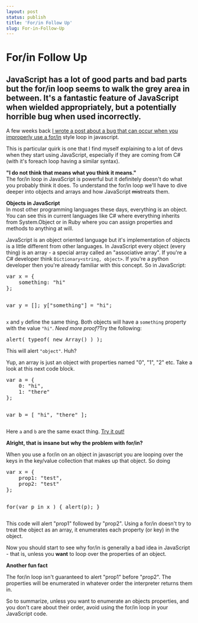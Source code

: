 ```yaml
---
layout: post
status: publish
title: 'For/in Follow Up'
slug: For-in-Follow-Up
---
```

# For/in Follow Up
## JavaScript has a lot of good parts and bad parts but the for/in loop seems to walk the grey area in between. It's a fantastic feature of JavaScript when wielded appropriately, but a potentially horrible bug when used incorrectly.

<p>
	A few weeks back <a href="http://codeimpossible.com/2010/09/20/spot-the-bug-forin-and-javascript/">I wrote a post about a bug that can occur when you improperly use a for/in</a> style loop in javascript.</p>
<p>
	This is particular quirk is one that I find myself explaining to a lot of devs when they start using JavaScript, especially if they are coming from C# (with it&#39;s foreach loop having a similar syntax).</p>
<p>
	<strong>&quot;I do not think that means what you think it means.&quot;</strong><br />
	The for/in loop in JavaScript is powerful but it definitely doesn&#39;t do what you probably think it does. To understand the for/in loop we&#39;ll have to dive deeper into objects and arrays and how JavaScript <del datetime="2010-10-19T05:29:37+00:00">mis</del>treats them.</p>
<p>
	<strong>Objects in JavaScript</strong><br />
	In most other programming languages these days, everything is an object. You can see this in current languages like C# where everything inherits from System.Object or in Ruby where you can assign properties and methods to anything at will.</p>
<p>
	JavaScript is an object oriented language but it&#39;s implementation of objects is a little different from other languages. In JavaScript every object (every thing) is an array - a special array called an &quot;associative array&quot;. If you&#39;re a C# developer think <code>Dictionary&lt;string, object&gt;</code>. If you&#39;re a python developer then you&#39;re already familiar with this concept. So in JavaScript:</p>
<pre class="prettyprint">
var x = {
    something: &quot;hi&quot;
};

var y = [];
y[&quot;something&quot;] = &quot;hi&quot;;
</pre>
<p>
	<code>x</code> and <code>y</code> define the same thing. Both objects will have a <code>something</code> property with the value <code>&quot;hi&quot;</code>.&nbsp;<em>Need more proof?</em>Try the following:</p>
<pre class="prettyprint">
alert( typeof( new Array() ) );</pre>
<p>
	This will alert <code>&quot;object&quot;</code>. Huh?</p>
<p>
	Yup, an array is just an object with properties named &quot;0&quot;, &quot;1&quot;, &quot;2&quot; etc. Take a look at this next code block.</p>
<pre class="prettyprint">
var a = {
    0: &quot;hi&quot;,
    1: &quot;there&quot;
};

var b = [ &quot;hi&quot;, &quot;there&quot; ];
</pre>
<p>
	Here <code>a</code> and <code>b</code> are the same exact thing. <a href="http://beta.jsvudo.com/3f40176">Try it out!</a></p>
<p>
	<strong>Alright, that is insane but why the problem with for/in?</strong></p>
<p>
	When you use a for/in on an object in javascript you are looping over the keys in the key/value collection that makes up that object. So doing</p>
<pre class="prettyprint">
var x = {
    prop1: &quot;test&quot;,
    prop2: &quot;test&quot;
};

for(var p in x ) { 
    alert(p); 
} 
</pre>
<p>
	This code will alert &quot;prop1&quot; followed by &quot;prop2&quot;. Using a for/in doesn&#39;t try to treat the object as an array, it enumerates each property (or key) in the object.</p>
<p>
	Now you should start to see why for/in is generally a bad idea in JavaScript - that is, unless you <strong>want</strong> to loop over the properties of an object.</p>
<p>
	<strong>Another fun fact</strong></p>
<p>
	The for/in loop isn&#39;t guaranteed to alert &quot;prop1&quot; before &quot;prop2&quot;. The properties will be enumerated in whatever order the interpreter returns them in.</p>
<p>
	So to summarize, unless you want to enumerate an objects properties, and you don&#39;t care about their order, avoid using the for/in loop in your JavaScript code.</p>

